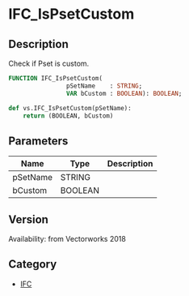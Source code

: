 # IFC_IsPsetCustom

## Description
Check if Pset is custom.

```pascal
FUNCTION IFC_IsPsetCustom(
				pSetName    : STRING;
				VAR bCustom : BOOLEAN): BOOLEAN;
```

```python
def vs.IFC_IsPsetCustom(pSetName):
    return (BOOLEAN, bCustom)
```

## Parameters
|Name|Type|Description|
|---|---|---|
|pSetName|STRING|   |
|bCustom|BOOLEAN|   |

## Version
Availability: from Vectorworks 2018

## Category
* [IFC](../Categories/IFC.md)
